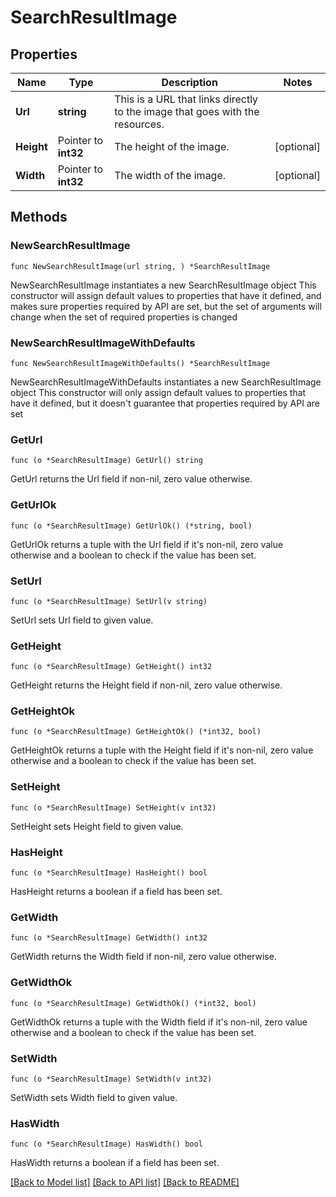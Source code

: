 # SearchResultImage

## Properties

Name | Type | Description | Notes
------------ | ------------- | ------------- | -------------
**Url** | **string** | This is a URL that links directly to the image that goes with the resources. | 
**Height** | Pointer to **int32** | The height of the image. | [optional] 
**Width** | Pointer to **int32** | The width of the image. | [optional] 

## Methods

### NewSearchResultImage

`func NewSearchResultImage(url string, ) *SearchResultImage`

NewSearchResultImage instantiates a new SearchResultImage object
This constructor will assign default values to properties that have it defined,
and makes sure properties required by API are set, but the set of arguments
will change when the set of required properties is changed

### NewSearchResultImageWithDefaults

`func NewSearchResultImageWithDefaults() *SearchResultImage`

NewSearchResultImageWithDefaults instantiates a new SearchResultImage object
This constructor will only assign default values to properties that have it defined,
but it doesn't guarantee that properties required by API are set

### GetUrl

`func (o *SearchResultImage) GetUrl() string`

GetUrl returns the Url field if non-nil, zero value otherwise.

### GetUrlOk

`func (o *SearchResultImage) GetUrlOk() (*string, bool)`

GetUrlOk returns a tuple with the Url field if it's non-nil, zero value otherwise
and a boolean to check if the value has been set.

### SetUrl

`func (o *SearchResultImage) SetUrl(v string)`

SetUrl sets Url field to given value.


### GetHeight

`func (o *SearchResultImage) GetHeight() int32`

GetHeight returns the Height field if non-nil, zero value otherwise.

### GetHeightOk

`func (o *SearchResultImage) GetHeightOk() (*int32, bool)`

GetHeightOk returns a tuple with the Height field if it's non-nil, zero value otherwise
and a boolean to check if the value has been set.

### SetHeight

`func (o *SearchResultImage) SetHeight(v int32)`

SetHeight sets Height field to given value.

### HasHeight

`func (o *SearchResultImage) HasHeight() bool`

HasHeight returns a boolean if a field has been set.

### GetWidth

`func (o *SearchResultImage) GetWidth() int32`

GetWidth returns the Width field if non-nil, zero value otherwise.

### GetWidthOk

`func (o *SearchResultImage) GetWidthOk() (*int32, bool)`

GetWidthOk returns a tuple with the Width field if it's non-nil, zero value otherwise
and a boolean to check if the value has been set.

### SetWidth

`func (o *SearchResultImage) SetWidth(v int32)`

SetWidth sets Width field to given value.

### HasWidth

`func (o *SearchResultImage) HasWidth() bool`

HasWidth returns a boolean if a field has been set.


[[Back to Model list]](../README.md#documentation-for-models) [[Back to API list]](../README.md#documentation-for-api-endpoints) [[Back to README]](../README.md)


